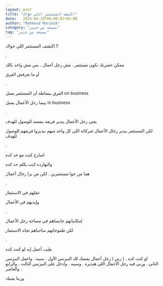 ```yaml
---
layout: post
title: "اكتشف المستثمر اللي جوّاك"
date:   2024-04-10T00:00:01+03:00
author: "Mahmoud Marzouk"
category: "نصيحة من خبير"
tag: "نصيحة من خبير"
---
```



اكتشف المستثمر اللي جواك !!

.

ممكن حضرتك تكون مستثمر . مش رجل أعمال . بس مش واخد
بالك

أو ما تعرفش الفرق

.

الفرق ببساطة أن المستثمر يعمل on business

بينما رجل الأعمال يعمل in business

.

يعني رجل الأعمال بيدير فريقه بنفسه للوصول للهدف

لكن المستثمر بيدير رجال الأعمال شركائه اللي كل واحد منهم
بيديروا فريقهم للوصول للهدف

.

امبارح كنت مع حد كده

والنهارده كنت بكلم حد كده

هما من جوا مستثمرين . لكن من برا رجال أعمال

.

عقلهم في الاستثمار

وإيديهم في الأعمال

.

إمكانياتهم حابساهم في مساحة رجل الأعمال

لكن طموحاتهم ساحباهم تجاه الاستثمار

.

طيب أعمل إيه لو كنت كده

لو كنت كده . ( ربي ) رجل أعمال يمسك لك البيزنس الأول .
سيبه . واعمل البيزنس التاني . وربي فيه رجل الأعمال اللي هيديره . وسيبه .
وادخل على البيزنس التالت . والرابع . والعاشر

وربنا يعينك
